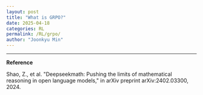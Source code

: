 ```yaml
---
layout: post
title: "What is GRPO?"
date: 2025-04-18
categories: RL
permalink: /RL/grpo/
author: "Joonkyu Min"
---
```




---

**Reference**

Shao, Z., et al. "Deepseekmath: Pushing the limits of mathematical reasoning in open language models," in arXiv preprint arXiv:2402.03300, 2024.
